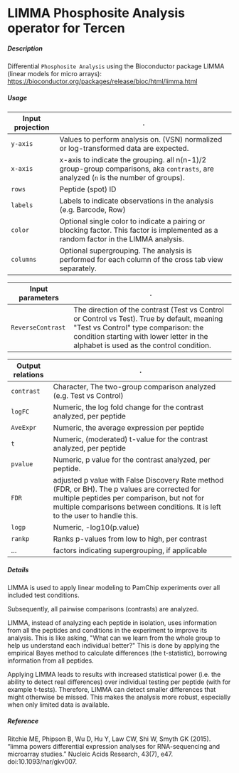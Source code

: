 # LIMMA Phosphosite Analysis operator for Tercen

##### Description

Differential `Phosphosite Analysis` using the Bioconductor package LIMMA (linear models for micro arrays):
https://bioconductor.org/packages/release/bioc/html/limma.html


##### Usage



Input projection|.
---|---
`y-axis` | Values to perform analysis on. (VSN) normalized or log-transformed data are expected.
`x-axis` | x-axis to indicate the grouping. all n(n-1)/2 group-group comparisons, aka `contrasts`,  are analyzed (`n` is the number of groups).
`rows` | Peptide (spot) ID
`labels`| Labels to indicate observations in the analysis (e.g. Barcode, Row)
`color`| Optional single color to indicate a pairing or blocking factor. This factor is implemented as a random factor in the LIMMA analysis. 
`columns`| Optional supergrouping. The analysis is performed for each column of the cross tab view separately.


Input parameters|.
---|---
`ReverseContrast`| The direction of the contrast (Test vs Control or Control vs Test). True by default, meaning "Test vs Control" type comparison: the condition starting with lower letter in the alphabet is used as the control condition.


Output relations|.
---|---
`contrast`|Character, The two-group comparison analyzed (e.g. Test vs Control)
`logFC`|Numeric, the log fold change for the contrast analyzed, per peptide
`AveExpr`| Numeric, the average expression per peptide
`t`|Numeric, (moderated)  t-value for the contrast analyzed, per peptide
`pvalue`|Numeric, p value for the contrast analyzed, per peptide. 
`FDR`|adjusted p value with False Discovery Rate method (FDR, or BH). The p values are corrected for multiple peptides per comparison, but not for multiple comparisons between conditions. It is left to the user to handle this.
`logp`| Numeric, -log10(p.value)
`rankp`| Ranks p-values from low to high, per contrast
...|factors indicating supergrouping, if applicable

##### Details

LIMMA is used to apply linear modeling to PamChip experiments over all included test conditions.

Subsequently, all pairwise comparisons (contrasts) are analyzed.

LIMMA, instead of analyzing each peptide in isolation, uses information from all the peptides and conditions in the experiment to improve its analysis. This is like asking, "What can we learn from the whole group to help us understand each individual better?" This is done by applying the empirical Bayes method to calculate differences (the t-statistic), borrowing information from all peptides. 

Applying LIMMA leads to results with increased statistical power (i.e. the ability to detect real differences) over individual testing per peptide (with for example t-tests). Therefore, LIMMA can detect smaller differences that might otherwise be missed. This makes the analysis more robust, especially when only limited data is available.

##### Reference

Ritchie ME, Phipson B, Wu D, Hu Y, Law CW, Shi W, Smyth GK (2015). “limma powers differential expression analyses for RNA-sequencing and microarray studies.” Nucleic Acids Research, 43(7), e47. doi:10.1093/nar/gkv007.






 
 
